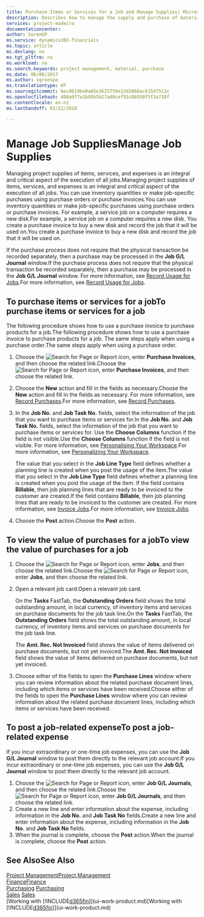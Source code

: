 ```yaml
---
title: Purchase Items or Services for a Job and Manage Supplies| Microsoft Docs
description: Describes how to manage the supply and purchase of material and services to jobs.
services: project-madeira
documentationcenter: 
author: SorenGP
ms.service: dynamics365-financials
ms.topic: article
ms.devlang: na
ms.tgt_pltfrm: na
ms.workload: na
ms.search.keywords: project management, material, purchase
ms.date: 06/06/2017
ms.author: sgroespe
ms.translationtype: HT
ms.sourcegitcommit: bec0619be0a65e3625759e13d2866ac615d7513c
ms.openlocfilehash: 498a9f7a1b95b5b27ad8cef55c8b558f5f3a718f
ms.contentlocale: en-nz
ms.lasthandoff: 03/22/2018

---
```

# <a name="manage-job-supplies"></a><span data-ttu-id="601a2-103">Manage Job Supplies</span><span class="sxs-lookup"><span data-stu-id="601a2-103">Manage Job Supplies</span></span>
<span data-ttu-id="601a2-104">Managing project supplies of items, services, and expenses is an integral and critical aspect of the execution of all jobs.</span><span class="sxs-lookup"><span data-stu-id="601a2-104">Managing project supplies of items, services, and expenses is an integral and critical aspect of the execution of all jobs.</span></span> <span data-ttu-id="601a2-105">You can use inventory quantities or make job-specific purchases using purchase orders or purchase invoices.</span><span class="sxs-lookup"><span data-stu-id="601a2-105">You can use inventory quantities or make job-specific purchases using purchase orders or purchase invoices.</span></span> <span data-ttu-id="601a2-106">For example, a service job on a computer requires a new disk.</span><span class="sxs-lookup"><span data-stu-id="601a2-106">For example, a service job on a computer requires a new disk.</span></span> <span data-ttu-id="601a2-107">You create a purchase invoice to buy a new disk and record the job that it will be used on.</span><span class="sxs-lookup"><span data-stu-id="601a2-107">You create a purchase invoice to buy a new disk and record the job that it will be used on.</span></span>

<span data-ttu-id="601a2-108">If the purchase process does not require that the physical transaction be recorded separately, then a purchase may be processed in the **Job G/L Journal** window.</span><span class="sxs-lookup"><span data-stu-id="601a2-108">If the purchase process does not require that the physical transaction be recorded separately, then a purchase may be processed in the **Job G/L Journal** window.</span></span> <span data-ttu-id="601a2-109">For more information, see [Record Usage for Jobs](projects-how-record-job-usage.md).</span><span class="sxs-lookup"><span data-stu-id="601a2-109">For more information, see [Record Usage for Jobs](projects-how-record-job-usage.md).</span></span>

## <a name="to-purchase-items-or-services-for-a-job"></a><span data-ttu-id="601a2-110">To purchase items or services for a job</span><span class="sxs-lookup"><span data-stu-id="601a2-110">To purchase items or services for a job</span></span>
<span data-ttu-id="601a2-111">The following procedure shows how to use a purchase invoice to purchase products for a job.</span><span class="sxs-lookup"><span data-stu-id="601a2-111">The following procedure shows how to use a purchase invoice to purchase products for a job.</span></span> <span data-ttu-id="601a2-112">The same steps apply when using a purchase order.</span><span class="sxs-lookup"><span data-stu-id="601a2-112">The same steps apply when using a purchase order.</span></span>  

1. <span data-ttu-id="601a2-113">Choose the ![Search for Page or Report](media/ui-search/search_small.png "Search for Page or Report icon") icon, enter **Purchase Invoices**, and then choose the related link.</span><span class="sxs-lookup"><span data-stu-id="601a2-113">Choose the ![Search for Page or Report](media/ui-search/search_small.png "Search for Page or Report icon") icon, enter **Purchase Invoices**, and then choose the related link.</span></span>  
2. <span data-ttu-id="601a2-114">Choose the **New** action and fill in the fields as necessary.</span><span class="sxs-lookup"><span data-stu-id="601a2-114">Choose the **New** action and fill in the fields as necessary.</span></span> <span data-ttu-id="601a2-115">For more information, see [Record Purchases](purchasing-how-record-purchases.md).</span><span class="sxs-lookup"><span data-stu-id="601a2-115">For more information, see [Record Purchases](purchasing-how-record-purchases.md).</span></span>
3. <span data-ttu-id="601a2-116">In the **Job No.** and **Job Task No.** fields, select the information of the job that you want to purchase items or services for.</span><span class="sxs-lookup"><span data-stu-id="601a2-116">In the **Job No.** and **Job Task No.** fields, select the information of the job that you want to purchase items or services for.</span></span> <span data-ttu-id="601a2-117">Use the **Choose Columns** function if the field is not visible.</span><span class="sxs-lookup"><span data-stu-id="601a2-117">Use the **Choose Columns** function if the field is not visible.</span></span> <span data-ttu-id="601a2-118">For more information, see [Personalising Your Workspace](ui-personalization-user.md).</span><span class="sxs-lookup"><span data-stu-id="601a2-118">For more information, see [Personalizing Your Workspace](ui-personalization-user.md).</span></span>

    <span data-ttu-id="601a2-119">The value that you select in the **Job Line Type** field defines whether a planning line is created when you post the usage of the item.</span><span class="sxs-lookup"><span data-stu-id="601a2-119">The value that you select in the **Job Line Type** field defines whether a planning line is created when you post the usage of the item.</span></span> <span data-ttu-id="601a2-120">If the field contains **Billable**, then job planning lines that are ready to be invoiced to the customer are created.</span><span class="sxs-lookup"><span data-stu-id="601a2-120">If the field contains **Billable**, then job planning lines that are ready to be invoiced to the customer are created.</span></span> <span data-ttu-id="601a2-121">For more information, see [Invoice Jobs](projects-how-invoice-jobs.md).</span><span class="sxs-lookup"><span data-stu-id="601a2-121">For more information, see [Invoice Jobs](projects-how-invoice-jobs.md).</span></span>
4. <span data-ttu-id="601a2-122">Choose the **Post** action.</span><span class="sxs-lookup"><span data-stu-id="601a2-122">Choose the **Post** action.</span></span>

## <a name="to-view-the-value-of-purchases-for-a-job"></a><span data-ttu-id="601a2-123">To view the value of purchases for a job</span><span class="sxs-lookup"><span data-stu-id="601a2-123">To view the value of purchases for a job</span></span>
1. <span data-ttu-id="601a2-124">Choose the ![Search for Page or Report](media/ui-search/search_small.png "Search for Page or Report icon") icon, enter **Jobs**, and then choose the related link.</span><span class="sxs-lookup"><span data-stu-id="601a2-124">Choose the ![Search for Page or Report](media/ui-search/search_small.png "Search for Page or Report icon") icon, enter **Jobs**, and then choose the related link.</span></span>
2. <span data-ttu-id="601a2-125">Open a relevant job card.</span><span class="sxs-lookup"><span data-stu-id="601a2-125">Open a relevant job card.</span></span>

    <span data-ttu-id="601a2-126">On the **Tasks** FastTab, the **Outstanding Orders** field shows the total outstanding amount, in local currency, of inventory items and services on purchase documents for the job task line.</span><span class="sxs-lookup"><span data-stu-id="601a2-126">On the **Tasks** FastTab, the **Outstanding Orders** field shows the total outstanding amount, in local currency, of inventory items and services on purchase documents for the job task line.</span></span>  

    <span data-ttu-id="601a2-127">The **Amt. Rec. Not Invoiced** field shows the value of items delivered on purchase documents, but not yet invoiced.</span><span class="sxs-lookup"><span data-stu-id="601a2-127">The **Amt. Rec. Not Invoiced** field shows the value of items delivered on purchase documents, but not yet invoiced.</span></span>  
3. <span data-ttu-id="601a2-128">Choose either of the fields to open the **Purchase Lines** window where you can review information about the related purchase document lines, including which items or services have been received.</span><span class="sxs-lookup"><span data-stu-id="601a2-128">Choose either of the fields to open the **Purchase Lines** window where you can review information about the related purchase document lines, including which items or services have been received.</span></span>

## <a name="to-post-a-job-related-expense"></a><span data-ttu-id="601a2-129">To post a job-related expense</span><span class="sxs-lookup"><span data-stu-id="601a2-129">To post a job-related expense</span></span>
<span data-ttu-id="601a2-130">If you incur extraordinary or one-time job expenses, you can use the **Job G/L Journal** window to post them directly to the relevant job account.</span><span class="sxs-lookup"><span data-stu-id="601a2-130">If you incur extraordinary or one-time job expenses, you can use the **Job G/L Journal** window to post them directly to the relevant job account.</span></span>

1. <span data-ttu-id="601a2-131">Choose the ![Search for Page or Report](media/ui-search/search_small.png "Search for Page or Report icon") icon, enter **Job G/L Journals**, and then choose the related link.</span><span class="sxs-lookup"><span data-stu-id="601a2-131">Choose the ![Search for Page or Report](media/ui-search/search_small.png "Search for Page or Report icon") icon, enter **Job G/L Journals**, and then choose the related link.</span></span>  
2. <span data-ttu-id="601a2-132">Create a new line and enter information about the expense, including information in the **Job No.** and **Job Task No** fields.</span><span class="sxs-lookup"><span data-stu-id="601a2-132">Create a new line and enter information about the expense, including information in the **Job No.** and **Job Task No** fields.</span></span>  
3. <span data-ttu-id="601a2-133">When the journal is complete, choose the **Post** action.</span><span class="sxs-lookup"><span data-stu-id="601a2-133">When the journal is complete, choose the **Post** action.</span></span>

## <a name="see-also"></a><span data-ttu-id="601a2-134">See Also</span><span class="sxs-lookup"><span data-stu-id="601a2-134">See Also</span></span>
[<span data-ttu-id="601a2-135">Project Management</span><span class="sxs-lookup"><span data-stu-id="601a2-135">Project Management</span></span>](projects-manage-projects.md)  
[<span data-ttu-id="601a2-136">Finance</span><span class="sxs-lookup"><span data-stu-id="601a2-136">Finance</span></span>](finance.md)  
<span data-ttu-id="601a2-137">[Purchasing](purchasing-manage-purchasing.md)       </span><span class="sxs-lookup"><span data-stu-id="601a2-137">[Purchasing](purchasing-manage-purchasing.md)       </span></span>  
<span data-ttu-id="601a2-138">[Sales](sales-manage-sales.md)    </span><span class="sxs-lookup"><span data-stu-id="601a2-138">[Sales](sales-manage-sales.md)    </span></span>  
<span data-ttu-id="601a2-139">[Working with [!INCLUDE[d365fin](includes/d365fin_md.md)]](ui-work-product.md)</span><span class="sxs-lookup"><span data-stu-id="601a2-139">[Working with [!INCLUDE[d365fin](includes/d365fin_md.md)]](ui-work-product.md)</span></span>  

